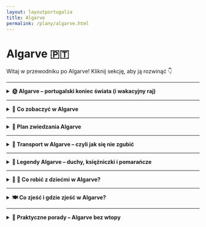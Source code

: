 ```yaml
---
layout: layoutportugalia
title: Algarve
permalink: /plany/algarve.html
---
```


# Algarve 🇵🇹 

Witaj w przewodniku po Algarve! Kliknij sekcję, aby ją rozwinąć 👇


---
<details>
  <summary><strong>🌞 Algarve – portugalski koniec świata (i wakacyjny raj)</strong></summary>
 
  <p>Algarve to ta część Portugalii, gdzie słońce chyba ma etat na pełen etat, plaże są jak z katalogu biura podróży, a klify wyglądają jakby je sam Photoshop projektował. Znajduje się na samym południu kraju i jest idealnym miejscem, jeśli chcesz: leżeć, jeść owoce morza, leżeć znowu, pływać, patrzeć na zachód słońca, i znów – leżeć. Czasem też można coś pozwiedzać, ale bez przesady – Algarve to przede wszystkim relaks i lekkie przypalenie ramion.</p>

  <h3>Co znajdziesz w Algarve?</h3>
  <ul>
    <li><strong>Klify jak z pocztówki</strong> – zwłaszcza w Lagos i przy Ponta da Piedade, gdzie natura poszalała z formami skalnymi. Zdjęcia robią się same, a selfie-stick aż piszczy z radości.</li>
    <li><strong>Plaże marzeń</strong> – od zatoczek ukrytych między skałami (Praia do Camilo) po długie piaskowe połacie (Meia Praia). Nogi będą piachowe, ale dusza szczęśliwa.</li>
    <li><strong>Urocze miasteczka</strong> – jak Tavira, Olhão czy Silves, gdzie życie toczy się powoli, a kawa smakuje jak powinna. Idealne, żeby „na chwilę przysiąść” i spędzić tam pół dnia.</li>
    <li><strong>Faro – lotnisko i więcej</strong> – większość zna tylko terminal, ale warto zajrzeć do starego miasta i zobaczyć Kościół z kośćmi (dosłownie, ściany z czaszek).</li>
    <li><strong>Owoce morza wszędzie</strong> – grillowane sardynki, ośmiornice, krewetki i inne morskie potwory. Nawet jak nie lubisz, to polubisz. A jeśli nie, to przynajmniej spróbujesz i powiesz, że jadłeś.</li>
  </ul>

  <h3>Dla kogo Algarve?</h3>
  <p>Dla tych, co chcą się wygrzać, dla surferów szukających fal po zachodniej stronie (Sagres i okolice), dla rodzin z dziećmi, dla zakochanych i dla tych, co po prostu chcą poczuć, że wakacje to stan ducha. Algarve nie wymaga wysiłku. Wystarczy się tam pojawić, a reszta zadzieje się sama (z wyjątkiem posmarowania się kremem z filtrem – to jednak trzeba zrobić samemu).</p>

  <p><em>PS: Nie zapomnij o kapeluszu, przeciwsłonecznych okularach i spokoju ducha – w Algarve to pakiet podstawowy.</em></p>
 
</details>
 

---

<details>
  <summary><strong>👀 Co zobaczyć w Algarve</strong></summary>
   
  <p>Algarve to nie tylko plaże i chillout – chociaż przyznajmy, to głównie one. Ale jeśli najdzie Cię nagła potrzeba „czegoś więcej”, oto lista atrakcji, które warto ogarnąć między jednym a drugim leżeniem:</p>

 <details>    
  <summary><strong>🌅 Ponta da Piedade – klifowy spektakl natury</strong></summary>
  <p>📍 Współrzędne: 37.0805° N, 8.6696° W</p>

  <p>Jeśli Algarve miałoby swoją wizytówkę, to byłaby nią właśnie <strong>Ponta da Piedade</strong>. Ten spektakularny przylądek tuż przy Lagos wygląda jakby Matka Natura zamówiła specjalnie sesję zdjęciową u najlepszego fotografa. Złociste klify, szmaragdowo-turkusowa woda, łuki skalne, jaskinie, a wszystko to jakby przypadkiem rozsypane w najbardziej malowniczym miejscu na wybrzeżu. I co najważniejsze – zero kiczu. Czyste piękno.</p>

  <p>Na szczycie przylądka znajdziesz latarnię morską (uroczą, ale to nie ona jest gwiazdą) oraz system schodów prowadzących w dół – 182 stopnie do podziwiania klifów z poziomu wody. Ostrzegam: schody w dół są łatwe, schody w górę… mniej. Ale warto. Serio.</p>

  <p><strong>Najlepszy sposób zwiedzania?</strong> Zdecydowanie z łodzi! W porcie w Lagos codziennie rano startują małe łódki, które wpływają do grot, przepływają pod skalnymi łukami i omijają formacje skalne o wdzięcznych nazwach w stylu "słoń" czy "wielbłąd". Przewodnicy lubią rzucać żarciki – niektóre lepsze, niektóre… portugalskie.</p>

  <p>Jeśli nie lubisz kołysania (lub przewodników), możesz też wynająć kajak lub stand-up paddle i samodzielnie wpłynąć do jaskiń. Dla odważnych – bajka. Dla początkujących – mokre szorty gratis.</p>

  <p><strong>Porady od wyjadaczy:</strong></p>
  <ul>
    <li>🕶️ Rano – najlepsze światło i mniej ludzi. Idealne na zdjęcia "na Instagrama, ale bez tłumu w tle".</li>
    <li>🧴 Słońce praży jak na patelni – krem z filtrem obowiązkowy, chyba że chcesz przybrać barwy skał.</li>
    <li>🚤 Łódki odpływają z Lagos – nie rezerwuj na ostatnią chwilę w sezonie. Potem zostaje ci tylko machanie innym z klifu.</li>
    <li>📸 Koniecznie zabierz aparat, powerbank i pojemność w telefonie. Tu nawet kamień wygląda jak dzieło sztuki.</li>
  </ul>

  <p><em>Podsumowując:</em> Ponta da Piedade to nie punkt na mapie – to miejsce, które na długo zostaje w pamięci. A jeśli jeszcze trafisz na zachód słońca, to… cóż, pozostaje tylko wzruszyć się i zamówić sangrię na uczczenie widoków.</p>

  
</details>


 <details>    
  <summary><strong>🏖️ Praia da Marinha – złota królowa plaż Algarve</strong></summary>
  <p>📍 Współrzędne: 37.0906° N, 8.4126° W</p>

  <p>To nie jest zwykła plaża. <strong>Praia da Marinha</strong> to ta plaża, którą pokazują w katalogach biur podróży, gdy chcą ci sprzedać "rajski wypoczynek w Portugalii" – i, o dziwo, tym razem nie kłamią. To naprawdę jedna z <em>najpiękniejszych plaż Europy</em>, według CNN, TripAdvisora i twojej sąsiadki Grażyny, która była tu trzy razy.</p>

  <p>Z góry wygląda jak obraz – złociste klify, woda w odcieniach turkusu i szmaragdu, i charakterystyczne skały w kształcie łuków oraz wież, które wyglądają jak zamki z piasku, tylko zrobione przez Posejdona. Możesz je podziwiać z punktu widokowego tuż przy parkingu – idealne miejsce na zdjęcia typu "spontan w długiej sukience z rozwianym włosem" (czyli tak naprawdę 45 minut pozowania).</p>

  <p>Zejście na plażę prowadzi po schodkach wykutych w skale – nie są trudne, ale po drodze można zgubić klapki, dziecko i cierpliwość. Na dole czeka cię raj – miękki piasek, woda przejrzysta jak łza i formacje skalne, które tworzą małe zatoczki, idealne do kąpieli, snurkowania i... romantycznych selfie.</p>

  <p><strong>Bonus dla aktywnych:</strong> plaża leży na trasie słynnego <strong>szlaku siedmiu wiszących dolin (Sete Vales Suspensos)</strong> – można dojść tu pieszo z Benagil lub dalej, a po drodze zbierać widoki jak pokemony. Tylko zrób zapas wody i kremu z filtrem, bo słońce nie bierze jeńców.</p>

  <p><strong>Praktyczne rady od plażowego guru:</strong></p>
  <ul>
    <li>🥾 Rano – najlepiej. Mniej ludzi, lepsze światło, więcej miejsca na ręcznik.</li>
    <li>🧺 Brak restauracji na dole – zabierz kanapki, owoce i coś do picia (prosecco? nie osądzam).</li>
    <li>🚻 Toalety są przy parkingu – skorzystaj <em>przed</em> zejściem, serio.</li>
    <li>🌊 Prądy bywają mocne – pływaj przy brzegu, nie udawaj delfina.</li>
    <li>📸 Drony są mile widziane – ale tylko jeśli umiesz nimi latać i nie wlecisz komuś w głowę.</li>
  </ul>

  <p><em>Podsumowując:</em> Praia da Marinha to złoty standard portugalskiego wybrzeża. Jeśli masz tylko jeden dzień na plażowanie w Algarve – przyjedź właśnie tutaj. I weź dużo pamięci w telefonie, bo każde 5 metrów to inne zdjęcie warte tapety na pulpicie.</p>
</details>


<details>    
  <summary><strong>🏰 Zamek w Silves – czerwony gigant z czasów Maurów</strong></summary>
  <p>📍 Współrzędne: 37.1895° N, 8.4384° W</p>

  <p>Jeśli Algarve kojarzy Ci się tylko z plażami i klifami, to <strong>Silves</strong jest tu po to, żeby to zmienić. To małe, klimatyczne miasteczko leży trochę w głębi lądu, z dala od parawanów i piasku w butach, i skrywa <strong>prawdziwą perełkę z czasów, gdy w Portugalii rządzili Maurowie</strong> – monumentalny, ceglano-czerwony zamek, który wygląda, jakby wciąż czekał na powrót sułtana (albo ekipy Netflixa kręcącej serial).</p>

  <p>Sam <strong>zamek w Silves</strong> to największa mauretańska twierdza w Algarve. Z murów rozciąga się widok na całe miasto i okoliczne doliny – można z tego miejsca spokojnie planować podbój regionu albo po prostu zjeść kanapkę z serem i podziwiać cyprysy.</p>

  <p>W środku zamku czeka kilka niespodzianek: potężne zbiorniki na wodę (maurów nie dało się zaskoczyć suszą), wykopaliska archeologiczne, po których można chodzić jak po sali muzealnej na świeżym powietrzu, oraz klimatyczny dziedziniec z pomarańczami. A jeśli masz wyobraźnię – usłyszysz echa dawnych bitew, szelest jedwabnych szat i stukot sandałów (albo to po prostu turyści w japonkach).</p>

  <p>Po zamku warto zejść do miasteczka – brukowane uliczki, białe domy z kolorowymi ramkami wokół okien, kawiarenki z pastel de nata i ludzie, którzy nigdzie się nie spieszą. Obok zamku znajduje się także imponująca <strong>katedra Sé de Silves</strong> – gotycka, zbudowana na fundamentach dawnego meczetu. Historia? Mieszanka totalna. I właśnie to jest piękne.</p>

  <p><strong>Wskazówki od zamkowego skauta:</strong></p>
  <ul>
    <li>🎫 Wstęp do zamku to zaledwie kilka euro – taniej niż kawa w Paryżu, a widoki lepsze.</li>
    <li>🕰️ Unikaj popołudnia latem – zamek nagrzewa się jak piekarnik z funkcją termoobiegu.</li>
    <li>📷 Weź aparat. Serio. Te czerwone mury na tle błękitnego nieba to fotogeniczny jackpot.</li>
    <li>🍊 W sezonie dojrzewają pomarańcze – pachnie bajką, a niektórzy twierdzą, że to właśnie tu narodził się pomysł na sok pomarańczowy.</li>
    <li>🚗 Najlepiej dojechać autem. Transport publiczny? Jest, ale działa jakby miał sjestę przez cały dzień.</li>
  </ul>

  <p><em>Podsumowując:</em> Silves to Algarve z zupełnie innej bajki – mniej plażowej, bardziej historycznej, klimatycznej i… cichszej. Idealne miejsce, by odpocząć od tłumów i zanurzyć się w średniowiecznej opowieści. A przy okazji – zrobić trochę kroków na murach zamku. Twoje buty będą zadowolone.</p>
</details>


<details>    
  <summary><strong>⛱️ Benagil Cave – dziura w dachu, która podbiła Internet</strong></summary>
  <p>📍 Współrzędne: 37.0877° N, 8.4251° W</p>

  <p>To nie jest zwykła jaskinia. <strong>Benagil Cave</strong>, znana też jako Algar de Benagil, to <em>gwiazda Instagrama, Pinterestu i folderów „bucket list”</em> – i nie bez powodu. Ta olbrzymia grota wyrzeźbiona przez ocean wygląda jak coś pomiędzy świątynią natury a ukrytą bazą Batmana. A w suficie… magiczne okno! Wielka dziura, przez którą wpada światło, oświetlając złoty piasek i turkusową wodę wewnątrz. Efekt? Kosmos.</p>

  <p><strong>Jak tam się dostać?</strong> No właśnie – to najczęstsze pytanie. Bo Benagil Cave to diva – piękna, ale niełatwa w obsłudze. Nie da się do niej <strong>zejść z klifu</strong> (choć wielu próbowało – z pomocą karetki). Najbezpieczniejsze opcje to:</p>
  <ul>
    <li>🚤 <strong>Rejs łodzią</strong> z plaży Benagil lub z Portimão – najwygodniejsza opcja, często z przewodnikiem, który zna 12 dowcipów o skałach.</li>
    <li>🛶 <strong>Kajakiem</strong> – dla sportowców lub tych, którzy lubią, jak woda chlupie za kołnierzem.</li>
    <li>🏄‍♂️ <strong>Stand-up paddle</strong> – bardziej ryzykowna opcja dla równowagowych ninja.</li>
  </ul>

  <p><strong>Uwaga!</strong> <em>Nie</em> próbuj dopłynąć wpław. Serio. Fale, skały i prądy potrafią pokazać, że to ocean, a nie basen w kurorcie. Poza tym – zabierzesz telefon? Selfie z wnętrza jaskini to obowiązek.</p>

  <p>Wewnątrz groty jest plaża – mała, piaszczysta, otoczona przez monumentalne skały i bajeczne kolory. Akustyka jak w operze, widoki jak z pocztówki, a uczucie? Jakbyś odkrył sekret, o którym wiedzą tylko bogowie oceanu i kilku influencerów z dronem.</p>

  <p><strong>Porady od ludzi, którzy już tam byli i przeżyli:</strong></p>
  <ul>
    <li>⏰ Wybierz poranek – mniej ludzi, lepsze światło, mniejsze fale.</li>
    <li>🎟️ Zarezerwuj wycieczkę wcześniej, zwłaszcza w sezonie – inaczej zostaniesz na brzegu z rozczarowaniem i gofrem.</li>
    <li>🩴 Weź wodoodporne buty i rzeczy, które mogą się zamoczyć – chyba że lubisz wracać z plecakiem, który pachnie jak łódź rybacka.</li>
    <li>📸 Najlepsze zdjęcia? Stań pod dziurą i spójrz w górę – światło robi robotę. Bonus: 50% szans, że trafisz na czyjegoś drona w kadrze.</li>
  </ul>

  <p><em>Podsumowując:</em> Benagil Cave to jedna z tych atrakcji, które wyglądają jak fejk, a są całkowicie prawdziwe. Magiczna, unikatowa, kapryśna – ale jak już tam staniesz i spojrzysz w górę, wiesz, że właśnie dotknąłeś portugalskiego cudu natury. I będzie Ci się śniła po powrocie do domu.</p>
</details>


<details>    
  <summary><strong>🦩 Ria Formosa – Algarve w wersji dzikiej i zaskakująco różowej</strong></summary>
  <p>📍 Współrzędne (centrum parku): 37.0172° N, 7.7745° W</p>

  <p>Ria Formosa to <strong>park narodowy z innej bajki</strong> – nie klify, nie jaskinie, nie zamki... tylko wielki, rozległy labirynt <strong>lagun, mokradeł, wysp i kanałów</strong>, gdzie Algarve pokazuje swoją <em>zielono-niebieską, dziką twarz</em>. Dla miłośników natury – raj. Dla dzieci – przygoda. Dla flamingów – dom.</p>

  <p>Ten nadmorski ekosystem ciągnie się wzdłuż wybrzeża, od Faro po Tavirę, i wygląda zupełnie inaczej w zależności od pory dnia i... przypływu. W jednej chwili idziesz po suchej ścieżce, a dwie godziny później masz już jezioro pod nogami. Nuda? Tu nie istnieje.</p>

  <p>Główne atrakcje? <strong>Flamingi, kormorany, wydmy, wyspy z dzikimi plażami</strong>, tradycyjne łodzie rybackie i szlaki, na których nie spotkasz ani McDonalda, ani tłumu turystów. Za to możesz natknąć się na... <strong>kraby przemykające bokiem przez ścieżkę</strong>, świnie błotne (nie oceniamy), a nawet ludzi zbierających małże z błota – od pokoleń.</p>

  <p><strong>Jak zwiedzać?</strong> Ria Formosa to nie jeden punkt na mapie – to cały świat. Najlepsze opcje:</p>
  <ul>
    <li>🛶 <strong>Rejs łodzią</strong> z Faro lub Olhão – różne trasy, niektóre zahaczają o dzikie wyspy z plażami, które wyglądają jak Karaiby (bez kokosów).</li>
    <li>🚶‍♀️ <strong>Wędrówki piesze</strong> – zwłaszcza w okolicach <strong>Ludo Trail</strong> (obok lotniska w Faro), gdzie można spotkać flamingi, bociany i ludzi robiących zdjęcia każdej mewie.</li>
    <li>🚲 <strong>Rowerem</strong> – wiele ścieżek rowerowych prowadzi przez parki, pola i mosty z widokiem na wodę. Zero nudnych kilometrów.</li>
  </ul>

  <p><strong>Wyspy w Ria Formosa</strong> to osobna liga. <strong>Ilha Deserta</strong> to – jak nazwa wskazuje – pusta wyspa z niesamowitą plażą i jednym barem (serio, <em>jednym</em>). <strong>Ilha do Farol</strong> to wioska z latarnią morską i domkami jak z pocztówek. <strong>Ilha da Culatra</strong> – spokojne rybackie życie, zero asfaltu, piasek zamiast chodników.</p>

  <p><strong>Porady od obserwatorów ptaków (i ludzi):</strong></p>
  <ul>
    <li>🕊️ Najwięcej flamingów wczesnym rankiem lub przy zachodzie słońca – i nie, nie są różowe jak guma balonowa, tylko bardziej w kolorze „łososiowej elegancji”.</li>
    <li>🌊 Przypływy zmieniają wszystko – sprawdź tabelę pływów, jeśli planujesz wędrówki przybrzeżne.</li>
    <li>🧢 Słońce pali – nawet wiosną. Weź kapelusz, krem, dużo wody i coś do jedzenia (bo na szlaku nie ma Żabki).</li>
    <li>🚤 Rejsy są różne – od szybkich łodzi motorowych po spokojne łódki rybackie. Wybierz zgodnie z temperamentem i tolerancją na bryzgającą wodę.</li>
  </ul>

  <p><em>Podsumowując:</em> Ria Formosa to Algarve bez parasoli plażowych i plastikowych pamiątek. To miejsce, gdzie natura rządzi, flamingi mają priorytet, a człowiek musi się dostosować – i dobrze. Bo takich miejsc na mapie Europy już niewiele zostało.</p>
</details>

<details>    
  <summary><strong>🌊 Sagres & Przylądek Świętego Wincentego – koniec świata, a jednak początek przygody</strong></summary>
  <p>📍 Współrzędne: 37.0246° N, 8.9957° W</p>

  <p>Wyobraź sobie, że stoisz na skraju Europy. Dalej już tylko ocean, wiatr i legendy o tym, że kiedyś właśnie tu kończył się świat. Witamy w <strong>Sagres</strong> i na <strong>Cabo de São Vicente</strong> – miejscu, gdzie historia, natura i „wiatr urywający głowę” spotykają się na herbatce.</p>

  <p><strong>Sagres</strong> to spokojne, nieco senne miasteczko, które w średniowieczu było centrum <em>nawigacyjnego geniuszu</em>. To właśnie tu książę Henryk Żeglarz (tak, ten od wielkich odkryć) założył swoją szkołę morską. Dziś po Henryku zostało muzeum, twierdza i mnóstwo gołębi, ale klimat odkrywcy wciąż unosi się w powietrzu.</p>

  <p><strong>Fortaleza de Sagres</strong> to punkt obowiązkowy. Wchodzisz na wielką skalistą platformę, otoczoną oceanem, gdzie znajduje się potężna forteca z XVIII wieku. W środku – <strong>róża wiatrów</strong>, tajemniczy kompas wielkości boiska i widoki, które wyglądają jak tło do reklamy perfum „Wolność i sól morska”.</p>

  <p>Potem pora na crème de la crème, czyli <strong>Przylądek Świętego Wincentego</strong>. To <em>najbardziej na południowy zachód wysunięty punkt Europy kontynentalnej</em>. Klify tu są potężne, ocean grzmi jak basista w kapeli metalowej, a latarnia morska stoi na straży od 1846 roku. I uwaga: nadal działa! W nocy błyska jak gwiazda rocka na tournée.</p>

  <p><strong>Co robić?</strong></p>
  <ul>
    <li>📸 Fotografuj – najlepiej o zachodzie słońca, kiedy niebo płonie, a selfie nabierają epickiego znaczenia.</li>
    <li>🍔 Zjedz hot-doga w budce przy latarni – serio, lokalny klasyk. Nazywają go „<em>The Last Sausage Before America</em>”.</li>
    <li>🧭 Posłuchaj wiatru – nie masz wyjścia. Nosi czapki, okulary i dzieci. Przygotuj się na fryzurę „po portugalsku”, czyli: burza na głowie.</li>
  </ul>

  <p><strong>Pro tipy:</strong></p>
  <ul>
    <li>🧥 Weź kurtkę – nawet latem. Serio. To <em>jedno z najbardziej wietrznych miejsc w Europie</em>, i nie mów, że nie ostrzegałem.</li>
    <li>🚗 Najlepiej dojechać samochodem – autobusy tu zaglądają, ale raczej z ciekawości niż regularnie.</li>
    <li>🥾 Jeśli masz czas, przejdź kawałek szlakiem Rota Vicentina – widoki jak z katalogu National Geographic, tylko z większą ilością kurzu w butach.</li>
  </ul>

  <p><em>Podsumowując:</em> Sagres i Cabo de São Vicente to nie tylko „końcówka mapy”, ale miejsce, gdzie naprawdę <strong>czuć potęgę natury</strong>, historię odkrywców i urok dzikiego Algarve. Po wizycie tutaj człowiek nabiera respektu do żywiołów… i porządnego apetytu.</p>
</details>

<details>    
  <summary><strong>🏛️ Praça da República w Tavirze – główny plac, który zna wszystkie plotki</strong></summary>
  <p>📍 Współrzędne: 37.1255° N, 7.6459° W</p>

  <p>Jeśli Tavira to serce wschodniego Algarve, to <strong>Praça da República</strong> jest jego bicie – rytmiczne, leniwe i bardzo portugalskie. To nie tylko plac, to <em>scena życia miejskiego</em>: z jednej strony kawiarnie i lodziarnie, z drugiej neoklasyczny ratusz, w tle odgłosy rozmów, stukot filiżanek i… szum palmy, która widziała więcej niż niejeden przewodnik.</p>

  <p>W dzień – miejsce na kawkę, odpoczynek i obserwowanie emerytów grających w domino. Wieczorem – romantyczna sceneria do zdjęć, spacerów i śpiewów z lokalnego festiwalu, jeśli trafisz. Atmosfera? <strong>100% slow life</strong> – tu nikt się nie spieszy, a jeśli ktoś biegnie, to pewnie zgubił kapelusz przy przeciągu z Ria Formosa.</p>

  <p>W centrum placu stoi <strong>pomnik żołnierzy poległych w I wojnie światowej</strong>, a kilka kroków dalej płynie <strong>rzeka Gilão</strong> z zabytkowym rzymskim mostem, który też wszystko widział, ale nie zdradzi. W sezonie odbywają się tu koncerty, festiwale i nocne spacery z lodami – obowiązkowo z bakaliowym.</p>

  <p><strong>Co zobaczyć wokół?</strong></p>
  <ul>
    <li>⛪ <strong>Igreja da Misericórdia</strong> – barokowy kościółek z błękitnymi azulejos wewnątrz. Niewielki, ale WOW.</li>
    <li>🌉 <strong>Ponte Romana</strong> – most niby rzymski, ale raczej średniowieczny. Za to widoki na rzekę i kamieniczki – pocztówkowe.</li>
    <li>☕ Kawiarnie z widokiem – usiądź, zamów <em>galão</em> (portugalską kawę z mlekiem) i zachwyć się, że życie może być takie proste.</li>
  </ul>

  <p><strong>Pro tipy:</strong></p>
  <ul>
    <li>🕰️ Najlepszy czas na wizytę? Tuż przed zachodem słońca – złote światło i chłodniejszy klimat sprawiają, że Tavira wygląda jak z katalogu „Idealne życie nad rzeką”.</li>
    <li>🍦 Lody? Idź w stronę domowych smaków – figi, migdały, miód. Algarve na języku.</li>
    <li>🪑 Nie bój się usiąść na ławce i po prostu popatrzeć – Tavira to miasto, które nagradza cierpliwych obserwatorów.</li>
  </ul>

  <p><em>Podsumowując:</em> Praça da República to nie tylko plac. To <strong>miejsce spotkań, smaków i chwil bez pośpiechu</strong>. Nie musisz tu nic robić – wystarczy być. A to w Tavirze uznaje się za sukces dnia.</p>
</details>


<details>    
  <summary><strong>⛪ Igreja de São Lourenço – niepozorna z zewnątrz, oszałamiająca w środku</strong></summary>
  <p>📍 Współrzędne: 37.0841° N, 8.0246° W</p>

  <p>Nie daj się zwieść – ta niewielka, biała kapliczka w miasteczku Almancil wygląda z zewnątrz jak wiele innych portugalskich kościołów: skromna fasada, cicha uliczka, zero blasku. Ale wystarczy przekroczyć próg <strong>Igreja de São Lourenço</strong>, żeby… opaść z wrażenia.</p>

  <p>Wnętrze to prawdziwa <strong>eksplozja niebiesko-białych azulejos</strong> z XVIII wieku. Każda ściana, sufit, kopuła – pokryte są ręcznie malowaną ceramiką, tworząc niekończące się opowieści o życiu św. Wawrzyńca (czyli São Lourenço), który – jak głosi legenda – zginął śmiercią męczeńską na ruszcie. Ale spokojnie, w kościele nie czuć spalenizny, tylko <em>zachwyt i szacunek do portugalskiego kunsztu dekoracji</em>.</p>

  <p>To jedno z najlepszych przykładów baroku „z kafelków” w całym Algarve. Gra światła na bieli i błękicie, złocenia, rzeźbiony ołtarz – wszystko to sprawia, że wnętrze kościółka wygląda bardziej jak królewska komnata niż miejsce modlitwy w niewielkim miasteczku.</p>

  <p><strong>Dlaczego warto?</strong></p>
  <ul>
    <li>🎨 Azulejos – to nie są tylko dekoracje. To <em>cała Biblia na płytkach</em>. Sceny z życia świętego, symbole, rośliny i aniołki. Możesz podziwiać godzinami.</li>
    <li>📷 Idealne miejsce na zdjęcia „wow”, choć <strong>zakaz fotografowania</strong> bywa egzekwowany – aparat lepiej schować, a chłonąć wzrokiem.</li>
    <li>🧘 Cisza i spokój – mimo rosnącej popularności, miejsce wciąż jest intymne i niezatłoczone. Idealne na chwilę zadumy lub po prostu… odpoczynku od upału.</li>
  </ul>

  <p><strong>Pro tipy:</strong></p>
  <ul>
    <li>🎟️ Wstęp jest płatny (ok. 2-3 €), ale <strong>warto każdej monety</strong>. Gotówka może się przydać, bo nie zawsze działa terminal.</li>
    <li>🕰️ Sprawdź godziny otwarcia – kościół często zamknięty w porze sjesty (13:00–15:00) i w niedziele.</li>
    <li>🚗 Najlepiej podjechać autem – Almancil nie jest dużym miasteczkiem, ale komunikacja publiczna raczej omija to miejsce.</li>
  </ul>

  <p><em>Podsumowując:</em> Igreja de São Lourenço to <strong>klejnot barokowego Algarve</strong>, który pokazuje, że nie wszystko, co imponujące, musi być ogromne. To jedna z tych atrakcji, po których wychodzisz i mówisz tylko: „wow”. I masz rację.</p>
</details>

<details>    
  <summary><strong>🏖️ Praia do Camilo – 200 schodów do raju (i tyle samo z powrotem)</strong></summary>
  <p>📍 Współrzędne: 37.0911° N, 8.6696° W</p>

  <p>Jeśli Algarve miałoby wybrać swoje ulubione selfie, to byłoby zrobione właśnie tutaj – na <strong>Praia do Camilo</strong>, jednej z najbardziej fotogenicznych plaż w całym regionie. Ukryta między skalistymi klifami Lagos, oferuje <em>widoki jak z folderu biura podróży</em>, tylko że prawdziwe.</p>

  <p>Żeby się tu dostać, trzeba zejść po drewnianych schodach. Dokładnie 200 stopni w dół – liczysz przy pierwszym zejściu, przy powrocie raczej sapiesz. Ale warto, bo na dole czeka <strong>złoty piasek, turkusowa woda</strong> i magiczne formacje skalne, które wyrzeźbił sam ocean… albo bardzo ambitny artysta natury.</p>

  <p><strong>Dlaczego wszyscy tu przychodzą?</strong></p>
  <ul>
    <li>📸 <strong>Widok z góry</strong> – ten moment, gdy stoisz u szczytu schodów i widzisz plażę wciśniętą między pomarańczowe klify i lazurową wodę… <em>natychmiastowa potrzeba zrobienia zdjęcia</em>.</li>
    <li>⛱️ <strong>Relaks w stylu boutique</strong> – plaża jest nieduża, ale dzięki temu intymna. Dwie zatoczki połączone wydrążonym w skale tunelem tworzą coś na kształt sekretnego resortu natury.</li>
    <li>🌊 <strong>Snorkeling</strong> – przejrzysta woda i skaliste dno to raj dla fanów maski i rurki. Może nie Wielka Rafa, ale rybki są, kraby też, i czasem nawet cień ośmiornicy.</li>
  </ul>

  <p><strong>Pro tipy:</strong></p>
  <ul>
    <li>🕒 Najlepiej przyjść rano – wtedy jeszcze są miejsca i słońce idealnie oświetla wodę. W sezonie robi się tu naprawdę tłoczno!</li>
    <li>🥤 Weź wodę i przekąski – na dole nie ma żadnych barów. Natura mówi: „Zrelaksuj się, ale przygotuj sam.”</li>
    <li>🌅 Zachód słońca z góry schodów? <strong>Najlepszy Instagram moment Algarve</strong>. Usiądź, zachwyć się i… nie zbliżaj się za bardzo do krawędzi.</li>
  </ul>

  <p><em>Podsumowując:</em> Praia do Camilo to <strong>mała plaża z wielkim efektem „wow”</strong>. Idealna na poranny chill, snorkeling i zachwyty estetyczne. Schody Cię zmęczą, ale serducho powie: „Dzięki, że tu przyszliśmy.”</p>
</details>

<details>    
  <summary><strong>🌆 Albufeira – imprezowa stolica Algarve z duszą rybackiej wioski</strong></summary>
  <p>📍 Współrzędne: 37.0891° N, 8.2479° W</p>

  <p>Kiedyś cicha wioska rybacka z białymi domkami i suszącymi się ośmiornicami, dziś – <strong>centrum rozrywki, plażowania i nocnego życia</strong> w Algarve. Albufeira to miasto, które nigdy nie śpi (albo przynajmniej robi przerwę tylko w porze sjesty).</p>

  <p>To miejsce, gdzie rano spacerujesz po wąskich uliczkach starego miasta z kawą i pastel de nata, w południe chillujesz na plaży z drinkiem w kokosie, a wieczorem… no cóż, <strong>tańczysz do białego rana na The Strip</strong> – czyli najbardziej imprezowej ulicy Algarve, gdzie każda knajpa ryczy innym beatem, a neonów więcej niż w Las Vegas (tylko z większą ilością sandałów).</p>

  <p><strong>Co warto zobaczyć w Albufeirze?</strong></p>
  <ul>
    <li>🏖️ <strong>Praia dos Pescadores</strong> – plaża rybaków z widokiem na klify i kolorowe łodzie. Idealna do zdjęć, opalania i testowania poziomu piasku między palcami.</li>
    <li>⛪ <strong>Stare miasto</strong> – białe domy, brukowane uliczki, muzyka na żywo, sklepy z kapeluszami, które nigdy nie będą pasować, ale musisz je kupić.</li>
    <li>🚡 <strong>Windy panoramiczne</strong> – tak, są tu windy miejskie! Możesz podjechać z poziomu plaży na klify i poczuć się jak w futurystycznym filmie wakacyjnym.</li>
  </ul>

  <p><strong>Dla kogo jest Albufeira?</strong></p>
  <ul>
    <li>🎉 Dla imprezowiczów – w lipcu i sierpniu miasto zamienia się w jedno wielkie party. Jeśli szukasz ciszy – wybierz Tavirę.</li>
    <li>👨‍👩‍👧‍👦 Dla rodzin – mimo reputacji, Albufeira ma też sporo atrakcji dla dzieci, zwłaszcza w ciągu dnia (plaże, parki wodne w pobliżu, rejsy z delfinami).</li>
    <li>🏖️ Dla plażowiczów – w mieście i wokół niego znajdziesz mnóstwo plaż: od tłocznych i kolorowych po ukryte zatoczki dla zakochanych i introwertyków.</li>
  </ul>

  <p><strong>Pro tipy:</strong></p>
  <ul>
    <li>🚕 Po „The Strip” lepiej wrócić taksówką niż na piechotę – nogi nie wytrzymają samby do 4 rano.</li>
    <li>🍽️ Zaskakująco dobra kuchnia w bocznych uliczkach – nie zniechęcaj się turystycznym zgiełkiem, bo między barami kryją się perełki z domowymi daniami.</li>
    <li>📅 Poza sezonem (maj, wrzesień) miasto zwalnia – plaże są puste, a słońce nadal działa. Ideał.</li>
  </ul>

  <p><em>Podsumowując:</em> Albufeira to <strong>wakacyjna mieszanka słońca, muzyki, smażonego dorsza i neonów</strong>. Idealna dla tych, którzy chcą połączyć plażing z imprezingiem – i nie boją się odrobiny hałasu w zamian za dużo przygód.</p>
</details>


<details>    
  <summary><strong>⚓ Lagos – historia, klify i zachody słońca, które zatrzymują czas</strong></summary>
  <p>📍 Współrzędne: 37.1017° N, 8.6742° W</p>

  <p>Jeśli Algarve miałoby własną pocztówkę, to byłaby zrobiona właśnie tutaj – w <strong>Lagos</strong>, mieście łączącym portugalską duszę, piracką przeszłość i instagramowe klify w jedno niezapomniane miejsce.</p>

  <p>To dawne miasto portowe miało sporo przygód: statki, odkrywcy, handlarze… a dziś? <strong>Turyści, artyści i surferzy</strong>. Lagos jest żywe, ale nie hałaśliwe, piękne, ale nie sztuczne – po prostu idealne na wakacyjny romans z Portugalią.</p>

  <p><strong>Co tu robić?</strong></p>
  <ul>
    <li>⛰️ <strong>Ponta da Piedade</strong> – klify, które wyglądają jakby zostały stworzone specjalnie do folderów biur podróży. Najlepiej zobaczyć je z łodzi albo o zachodzie słońca – <em>gwarantowane „wow”</em>.</li>
    <li>🏖️ <strong>Praia do Camilo</strong> – 200 schodków do plaży marzeń. Mała, urocza, idealna na zdjęcia i relaks (i zadyszkę przy powrocie).</li>
    <li>🏰 <strong>Stare miasto</strong> – pełne kolorowych domów, brukowanych uliczek, klimatycznych knajpek i murali, które próbują przekonać Cię, żebyś został tu na zawsze.</li>
    <li>⛵ <strong>Rejsy po jaskiniach</strong> – wsiadasz do małej łódki, wpływasz do skalnych korytarzy i przez chwilę czujesz się jak portugalski Indiana Jones (z kamizelką ratunkową).</li>
  </ul>

  <p><strong>Dla kogo jest Lagos?</strong></p>
  <ul>
    <li>⛵ Dla romantyków – zachody słońca na klifach to czyste złoto.</li>
    <li>🏄 Dla surferów i aktywnych – w okolicy znajdziesz świetne fale, trasy rowerowe i piesze.</li>
    <li>📷 Dla fanów zdjęć – Lagos to jedna wielka sesja zdjęciowa: ściany w pastelowych kolorach, stare drzwi, kaktusy i kwiaty rosnące tam, gdzie nikt ich nie zaprosił.</li>
  </ul>

  <p><strong>Pro tipy:</strong></p>
  <ul>
    <li>🕒 O poranku idź na Praia do Camilo, przed tłumem i słońcem jak z piekarnika.</li>
    <li>🍦 Spróbuj lokalnych lodów figowych – smak Algarve w wersji mrożonej.</li>
    <li>🚗 Parking w centrum? Lepiej nie. Zostaw auto kawałek dalej i przespaceruj się przez piękne uliczki.</li>
  </ul>

  <p><em>Podsumowując:</em> Lagos to <strong>esencja Algarve w pigułce</strong>: historia, plaże, klify i luz. Jedziesz na chwilę, a zostajesz w sercu na długo. Idealne na zachwyty, spacery i przypomnienie sobie, jak to jest naprawdę odpoczywać.</p>
</details>


<details>
  <summary><strong>🚤 Portimão – serce Algarve z maritimowym charakterem i sportową duszą</strong></summary>
  <p>📍 Współrzędne: 37.1360° N, 8.5390° W</p>

  <p>Portimão to miasto, które łączy w sobie nowoczesny puls Algarve z tradycją rybackiego portu i sportowych emocji. To tutaj znajdziesz szerokie plaże, tętniące życiem promenady i… ogromne jachty, które przypominają, że na południu Portugalii potrafią się bawić na całego.</p>

  <p><strong>Co warto zobaczyć?</strong></p>
  <ul>
    <li>🏖️ <strong>Praia da Rocha</strong> – jedna z najbardziej znanych i rozległych plaż Algarve, z piaskiem miękkim jak chmurka i klifami, które robią wrażenie.</li>
    <li>⚓ <strong>Portimão Marina</strong> – idealne miejsce na spacer wśród jachtów, restauracji i barów z widokiem na morze. Wieczorem to centrum życia towarzyskiego miasta.</li>
    <li>🏛️ <strong>Muzeum Portimão</strong> – dawna fabryka konserw rybnych, teraz miejsce pełne historii, sztuki i ciekawostek o regionie.</li>
    <li>🚤 <strong>Sporty wodne</strong> – jeśli lubisz adrenalinę, Portimão oferuje jet-ski, windsurfing, a nawet wyścigi motorówek – miejscowi traktują to niemal jak religię.</li>
  </ul>

  <p><strong>Dla kogo jest Portimão?</strong></p>
  <ul>
    <li>🌞 Dla miłośników plażowania – Praia da Rocha nie zawiedzie żadnego fana słońca i piasku.</li>
    <li>🏄 Dla aktywnych – sporty wodne i bliskość tras rowerowych i spacerowych.</li>
    <li>🍴 Dla smakoszy – rybne restauracje nad mariną serwują świeże, prosto z oceanu smakołyki.</li>
    <li>🎉 Dla tych, którzy chcą trochę życia nocnego, ale bez dzikiego imprezowego chaosu.</li>
  </ul>

  <p><strong>Pro tipy:</strong></p>
  <ul>
    <li>🌅 Zarezerwuj stolik w restauracji na molo na zachód słońca – widok wart każdej ceny.</li>
    <li>🚶‍♂️ Warto przejść się do mniejszej, kameralnej plaży Praia do Vau – spokój gwarantowany.</li>
    <li>🎟️ Sprawdź lokalne wydarzenia sportowe – czasem trafisz na coś naprawdę spektakularnego!</li>
  </ul>

  <p><em>Podsumowując:</em> Portimão to idealne miejsce, jeśli szukasz połączenia plażowego luzu z aktywnością i odrobiną miejskiego zgiełku – wszystko okraszone świeżym, oceanicznym powietrzem i portugalską gościnnością.</p>
</details>





<details>
  <summary><strong>🕵️‍♀️ Sekretne miejsca w Algarve</strong></summary>
 
  <p>Algarve to nie tylko top 10 z TripAdvisora. Wśród klifów, plaż i miasteczek kryją się miejsca, które lokalni znają, a turyści omijają – często dlatego, że GPS tam się poddaje. Oto lista dla ciekawskich, buntowników i poszukiwaczy spokoju (lub Insta-hitów bez ludzi w tle):</p>

  <ul>
    <li>
      <strong>🧭 Praia da Amoreira</strong> – <em>37.3475° N, 8.8504° W</em><br>
      Plaża z rzeką, która wpada do oceanu. Można się kąpać w słonej wodzie, potem w słodkiej – a potem znów w słonej. Dzikie widoki, zero tłumu. Sielanka + bonus dla dzieci.
    </li>

    <li>
      <strong>🌅 Zatoczka Praia dos Estudantes (Lagos)</strong> – <em>37.1007° N, 8.6690° W</em><br>
      Malutka plaża ukryta między skałami, z romantycznym rzymskim mostkiem nad głową. Brzmi jak bajka? Wygląda też tak. Trzeba się trochę poszwendać, żeby ją znaleźć.
    </li>

    <li>
      <strong>🌿 Wioska Alte i jej źródła</strong> – <em>37.2221° N, 8.1767° W</em><br>
      Białe domki, brukowane uliczki, zero komercji. Obok – źródła (Queda do Vigário), gdzie można wskoczyć do naturalnego basenu. Portugalska wieś jak z pocztówki sprzed internetu.
    </li>

    <li>
      <strong>⛲ Fonte Benémola</strong> – <em>37.2269° N, 7.9561° W</em><br>
      Rezerwat przyrody z szlakiem wzdłuż rzeczki. Mało ludzi, dużo natury i idealne miejsce, żeby przypomnieć sobie, że istnieje coś takiego jak cień.
    </li>

    <li>
      <strong>🪨 Plaża Praia do Carvalho</strong> – <em>37.0863° N, 8.4332° W</em><br>
      Wejście przez tunel wydrążony w skale. Serio. Za nim czeka rajska plaża ukryta między klifami. Mało znana, więc często pusta – czyli idealnie.
    </li>

    <li>
      <strong>🧂 Saliny w Castro Marim</strong> – <em>37.2172° N, 7.4380° W</em><br>
      Morza soli po horyzont, flamingi i błoga cisza. A jak trafisz dobrze, to i kąpiel błotna się znajdzie. Prawie jak spa, tylko bardziej naturalnie (i z lekkim zapachem siarki).
    </li>

    <li>
      <strong>⛰️ Rocha da Pena – mini trekking z widokiem</strong> – <em>37.2522° N, 8.1330° W</em><br>
      Świetna trasa piesza z pięknym widokiem na Algarve z góry. Niby nie Tatry, ale nogi poczują, że coś robiły. A na górze – cisza i panorama jak z drona.
    </li>
  </ul>

  <p><em>PS: Jeśli zapytasz miejscowych o drogę do tych miejsc, zazwyczaj powiedzą: „Ooo, tam ładnie, ale nie ma po co jechać.” To znaczy, że trafiasz idealnie.</em></p>

 
</details>

</details>

---

<details>
  <summary><strong>🚶 Plan zwiedzania Algarve</strong></summary>


 <details>
  <summary><strong>📍 Dzień 1 – Zachodnie Algarve: klify, plaże i koniec świata</strong></summary>
 
  <p>Zaczynamy z przytupem! Zachodnie Algarve to dzika natura, monumentalne klify i miasteczka z duszą. Nie trzeba się spieszyć – tutaj wszystko płynie swoim leniwym, południowym rytmem. Idealny dzień na pierwszy kontakt z regionem, wiatr we włosach i... sól na twarzy.</p>

  <h3>🌊 Ponta da Piedade</h3>
  <p>Legenda głosi, że to tutaj morze powiedziało „wow” po raz pierwszy. Ponta da Piedade to zespół złotych klifów i skalnych łuków, które wyglądają jakby je ktoś wyrzeźbił specjalnie pod Instagram. Schodzisz po stromych schodach, a potem... dech zapiera. Można też wypłynąć łódką między skały – kapitanowie łódek to pół-przewodnicy, pół-komicy, opowiadający bajki o każdej skale. Z góry – epickie widoki. Z dołu – magia. Obowiązkowy punkt dnia, serio.</p>

  <h3>🏖️ Praia do Camilo</h3>
  <p>Jeśli myślałeś, że już nic cię nie zaskoczy – ta plaża mówi „hola”. Praia do Camilo to mała zatoka ukryta między skałami, do której prowadzi około 200 schodków. Warto zejść! Kryształowa woda, naturalne tunele w skałach, zero komercji. Idealne miejsce na kąpiel, leżenie jak naleśnik i robienie zdjęć, które potem będą wyglądać jak z folderu biura podróży. Uwaga: mała, więc im wcześniej tym lepiej.</p>

  <h3>🏙️ Stare Miasto Lagos</h3>
  <p>Po plażowym relaksie pora zanurzyć się w klimatyczne uliczki Lagos. To miasteczko ma wszystko: białe domki, niebieskie azulejos, brukowane chodniki i mnóstwo kawiarenek, w których pastel de nata smakuje jak niebo. Można się zgubić – i to dobrze! Polecam przejść przez łuk Arco de São Gonçalo, zajrzeć do Igreja de Santo António (z barokowym „wow” w środku) i posiedzieć przy porcie. Wieczorem w mieście budzi się życie – grają muzykę, tańczą, śmieją się. Czujesz, że tu jest po prostu dobrze.</p>

  <h3>🌅 Cabo de São Vicente – koniec świata na zachód słońca</h3>
  <p>A na koniec dnia… czas na metafizykę. Cabo de São Vicente, znane jako „Koniec Świata”, to najbardziej na południowy zachód wysunięty punkt Europy kontynentalnej. Latarnia morska, pionowe klify i ocean, który nie ma końca. Zachody słońca są tu tak spektakularne, że tłumy ludzi biją brawo, gdy tarcza słońca znika pod linią wody. Serio, biją brawo. Weź bluzę (wieje!) i termos z czymś ciepłym – bo to nie tylko widok, to rytuał.</p>

  <p><em>Tip: Jeździsz autem? Z Lagos do Sagres masz niecałe 35 minut malowniczą trasą – a wraca się po ciemku, więc dobrze wcześniej zatankować i wiedzieć, gdzie ręczny.</em></p>

<div style="background-color:#f0f8ff; border-left: 6px solid #0077b6; padding: 16px; margin-top: 32px; border-radius: 8px;">
  <h3>🚗 Gdzie zaparkować?</h3>
  <ul>
    <li><strong>Ponta da Piedade:</strong> Mały bezpłatny parking przy punkcie widokowym – rano jeszcze pusty, po 11:00 robi się safari.</li>
    <li><strong>Praia do Camilo:</strong> Teoretycznie parking przy plaży, w praktyce ciasno. Lepiej zaparkować kawałek wyżej przy drodze i zejść pieszo (10 min spaceru z widokami!).</li>
    <li><strong>Lagos centrum:</strong> Duży parking podziemny „Parque da Frente Ribeirinha” – blisko starego miasta i portu. Płatny, ale spokojny.</li>
    <li><strong>Sagres / Cabo de São Vicente:</strong> Dużo miejsca przy latarni – nie martw się, zmieści się nawet autokar z Niemiec.</li>
  </ul>
</div>

<div style="background-color:#fff3cd; border-left: 6px solid #ff9800; padding: 16px; margin-top: 24px; border-radius: 8px;">
  <h3>🍴 Co zjeść po drodze?</h3>
  <ul>
    <li><strong>Śniadanie w Lagos:</strong> Kawiarnia <em>Goji Lounge Café</em> – dobra kawa, smoothie i bajgle. Hipstersko, ale nie przesadnie.</li>
    <li><strong>Obiad w Lagos:</strong> <em>Casinha do Petisco</em> – lokalna tawerna z gigantyczną porcją cataplany (duszonych owoców morza) i klimatem jak u cioci na niedzieli.</li>
    <li><strong>Kolacja w Sagres:</strong> <em>A Sagres</em> – świeże ryby, widok na ocean i najlepszy grillowany tuńczyk w tej szerokości geograficznej.</li>
    <li><strong>Przekąska na Cabo:</strong> Kultowa budka z napisem „<em>Last Bratwurst Before America</em>” – nie żartuję, sprzedają kiełbaski z widokiem na przepaść.</li>
  </ul>
</div>

<div style="background-color:#e6ffe6; border-left: 6px solid #2e8b57; padding: 16px; margin-top: 24px; border-radius: 8px;">
  <h3>🕵️ Ukryte smaczki (czytaj: sekrety dla wtajemniczonych)</h3>
  <ul>
    <li><strong>Tuż obok Praia do Camilo</strong> jest mikroplaża „Praia dos Pinheiros” – dzika, bez leżaków, bez ludzi. Uwaga: dojście tylko ścieżką wśród krzaków!</li>
    <li><strong>Latarnia na Cabo de São Vicente</strong> czasem jest otwarta do zwiedzania – warto zajrzeć do środka, jeśli akurat trafisz na otwarte drzwi.</li>
    <li><strong>W Lagos</strong> nie przegap muralu przy porcie z wielorybem zrobionym z... śmieci. Daje do myślenia, ale też świetnie wygląda na zdjęciu.</li>
  </ul>
</div>

<div style="background-color:#fce4ec; border-left: 6px solid #d81b60; padding: 16px; margin-top: 24px; border-radius: 8px;">
  <h3>💡 Tipy dnia</h3>
  <ul>
    <li>Zabierz bluzę na Cabo – to nie tropiki, wieje jak z suszarki turbo.</li>
    <li>Buty do chodzenia po skałach – japonki na Ponta da Piedade to proszenie się o gips.</li>
    <li>Woda + filtr przeciwsłoneczny = twarz bez pieczonego pomidora wieczorem.</li>
    <li>Aparat/telefon z powerbankiem – bo zachód słońca zrobi Ci galerię życia.</li>
  </ul>
</div>
  
</details>

 <details>
  <summary><strong>🌞 Dzień 2 – Środkowe Algarve: klify, plaże i imprezowe Albufeira</strong></summary>
 
  <p>Drugi dzień to klasyczne „Algarve z folderu” – słynne plaże, złote skały, jaskinie i małe zachwyty za każdym zakrętem. Trochę dla ciała (plaże), trochę dla ducha (widoki), trochę dla żołądka (owoce morza). A wieczorem? Albufeira pokaże Ci, co znaczy portugalska noc. No to lecimy!</p>

  <h3>🏖️ Praia da Marinha</h3>
  <p>Marinha to królowa plaż Algarve – i nie ma w tym cienia przesady. Widok z góry to poziom tapety na pulpit: złote klify, turkusowa woda, naturalne łuki skalne. Jedna z najczęściej fotografowanych plaż w Europie. U dołu: spokojna zatoczka, idealna na snorkeling, pływanie i siedzenie z otwartą buzią. Trzeba zejść schodami, ale dla tego widoku warto nawet zjechać na tyłku.</p>

  <h3>🚣 Rejs do jaskini Benagil</h3>
  <p>Ikoniczna jaskinia z okrągłym otworem w suficie, przez który wpada światło jak z nieba. Można tu dotrzeć kajakiem, SUP-em lub motorówką – ta ostatnia opcja najlepsza, jeśli nie chcesz potem iść na fizjoterapię. Jaskinia to tylko część rejsu – po drodze zobaczysz klify, mini plaże dostępne tylko z wody i skalne formacje w kształcie... no cóż, różne rzeczy widzieliśmy 😉.</p>

  <h3>🏖️ Praia de São Rafael</h3>
  <p>Jeśli Praia da Marinha to królowa, São Rafael to jej siostra – mniej znana, ale piękna i spokojniejsza. Złocisty piasek, skalne ostańce i przejścia między zatokami. Można się powylegiwać, pokąpać i zjeść coś w barze na plaży. Idealna miejscówka na relaks po wodnych szaleństwach z Benagil.</p>

  <h3>🏙️ Spacer po Albufeirze</h3>
  <p>Stare Miasto w Albufeirze zaskakuje – białe domki, brukowane uliczki, schody prowadzące donikąd i urocze knajpki. W ciągu dnia spokojnie, wieczorem robi się tłoczno i... kolorowo. Zobacz port, wejdź na punkt widokowy Pau da Bandeira i zatrzymaj się na zachód słońca – najlepiej z lodami w ręku.</p>

  <h3>🎉 Wieczór na The Strip</h3>
  <p>Albufeira to imprezowa stolica Algarve – a „The Strip” to jej Vegas. Długa ulica pełna barów, klubów, świateł i drinków z parasolką. Klimat lekko szalony, ale bezpieczny i wesoły. Dla jednych raj, dla innych przestroga – ale warto zajrzeć, choćby dla kontrastu z ciszą Cabo de São Vicente. Uwaga: niektóre miejsca serwują koktajle w wiadrach. Dosłownie.</p>
</section>

<div style="background-color:#f0f8ff; border-left: 6px solid #0077b6; padding: 16px; margin-top: 32px; border-radius: 8px;">
  <h3>🚗 Gdzie zaparkować?</h3>
  <ul>
    <li><strong>Praia da Marinha:</strong> Bezpłatny parking przy klifach – szybko się zapełnia. Im wcześniej, tym lepiej. Plus: widok z parkingu robi już robotę!</li>
    <li><strong>Benagil:</strong> Mikroskopijny parking przy plaży. Lepiej zostawić auto przy głównej drodze i podejść 5–10 minut z górki (potem niestety pod górkę 🥵).</li>
    <li><strong>Praia de São Rafael:</strong> Duży bezpłatny parking przy samej plaży. Miejsce znajdziesz nawet po południu.</li>
    <li><strong>Albufeira:</strong> Parkuj w „Parque de Estacionamento P3” – blisko starego miasta, dużo miejsca, płatny, ale bez stresu. W The Strip nie próbuj – horror.</li>
  </ul>
</div>

<div style="background-color:#fff3cd; border-left: 6px solid #ff9800; padding: 16px; margin-top: 24px; border-radius: 8px;">
  <h3>🍴 Co zjeść po drodze?</h3>
  <ul>
    <li><strong>Lunch po jaskini:</strong> Restauracja <em>O Algar</em> przy Benagil – ryba dnia, ziemniaczki z pietruszką i widok na ocean. Lokalne, smaczne, nieprzesadnie drogo.</li>
    <li><strong>Obiad w São Rafael:</strong> Beach Bar São Rafael – grillowane sardynki i krewetki z czosnkiem. Plażowy vibe + zimne vinho verde = szczęście.</li>
    <li><strong>Kolacja w Albufeirze:</strong> <em>Urban Pizza</em> – tak, pizza w Portugalii. Ale dobra! Jeśli masz dość ryb, to miejsce ratuje wieczór.</li>
    <li><strong>Nocne przekąski na The Strip:</strong> Kebaby i naleśniki po 2:00 nad ranem. Nie oceniaj, zanim spróbujesz 😉.</li>
  </ul>
</div>

<div style="background-color:#e6ffe6; border-left: 6px solid #2e8b57; padding: 16px; margin-top: 24px; border-radius: 8px;">
  <h3>🕵️ Ukryte smaczki</h3>
  <ul>
    <li><strong>Widok z góry na Benagil:</strong> Przejdź na punkt widokowy po lewej stronie jaskini – z góry widać dziurę w suficie jak z drona!</li>
    <li><strong>Klifowy szlak „Seven Hanging Valleys”:</strong> Można zrobić odcinek z Marinha do Benagil – ok. 3 km w jedną stronę, klify + zatoki + „wow” co 5 minut.</li>
    <li><strong>Ukryta plaża Albandeira:</strong> 10 min od Marinha – mniej ludzi, piękna skała z łukiem i dobre miejsce na piknik.</li>
  </ul>
</div>

<div style="background-color:#fce4ec; border-left: 6px solid #d81b60; padding: 16px; margin-top: 24px; border-radius: 8px;">
  <h3>💡 Tipy dnia</h3>
  <ul>
    <li>Zarezerwuj rejs do Benagil z wyprzedzeniem – zwłaszcza w sezonie. I wybierz ten z poranną godziną = mniej fal i ludzi.</li>
    <li>Na plaże Marinha i São Rafael weź parasol – cienia tyle co nic, a słońce działa tu jak laser.</li>
    <li>Nie zostawiaj auta w Benagil „gdzie popadnie” – lokalna straż miejska działa sprawnie. Czasem aż za bardzo 😉.</li>
    <li>W The Strip miej gotówkę na małe zakupy – czasem terminal „dziwnie nie działa po północy”.</li>
  </ul>
</div>

</details>

<details>
  <summary><strong>🌿 Dzień 3 – Wschodnie Algarve: laguny, wysepki i Tavira jak z pocztówki</strong></summary>

  <p>Po dwóch dniach klifów, piachu w butach i imprez w Albufeirze, czas zwolnić. Trzeci dzień zabierze Cię na wschód Algarve – mniej tłoczny, bardziej tradycyjny, pachnący kawą i pomarańczami. Tavira to urocze miasteczko, wyspy spokojnie dryfują na lagunie, a Ty znowu zakochujesz się w Portugalii – tym razem bez huku i fal.</p>

  <h3>🏰 Tavira – miasto 37 kościołów</h3>
  <p>Tavira to klasyczne portugalskie miasteczko, jakby czas się tu zatrzymał. Brukowane uliczki, białe domy, pastelowe kafelki i ciche place, na których starsi panowie grają w domino. Zajrzyj na ruiny zamku, wejdź na wieżę kościoła Santa Maria i przejdź się przez Rzymski Most. Spokojnie, bez planu – Tavira się smakuje, a nie zwiedza na czas.</p>

  <h3>⛵ Ilha de Tavira – promem na rajską wyspę</h3>
  <p>Z centrum Taviry wsiadasz na prom i po 15 minutach lądujesz na Ilha de Tavira – długiej, piaszczystej wyspie pośrodku laguny. Plaża szeroka, piasek drobniutki, fale łagodne – jak SPA dla duszy. Nie ma tu samochodów, tylko bar z rybą dnia, leżaki i mewy. Jeśli nie masz ochoty wracać – rozumiemy.</p>

  <h3>🛶 Ria Formosa – laguny, flamingi i cisza</h3>
  <p>Park Narodowy Ria Formosa to sieć lagun, kanałów i wysepek ciągnących się wzdłuż wschodniego Algarve. Można wynająć kajak lub wybrać się na spokojny rejs łodzią z przewodnikiem. Po drodze: rybacy zbierający małże, dzikie ptaki, flamingi (naprawdę!) i zero hałasu. Idealne na złapanie oddechu.</p>

  <h3>🧂 Fábrica do Sal – solne pola w Castro Marim</h3>
  <p>Jeśli masz jeszcze siłę, zajrzyj do Castro Marim – do miejsca, gdzie sól nadal zbiera się ręcznie. Można tu kupić najlepszą sól w Algarve, zjeść ciasteczka z solą morską i dowiedzieć się, dlaczego dawniej sól była na wagę złota. A może kąpiel błotna? Tak, serio – sól na całego!</p>

<div style="background-color:#f0f8ff; border-left: 6px solid #0077b6; padding: 16px; margin-top: 32px; border-radius: 8px;">
  <h3>🚗 Gdzie zaparkować?</h3>
  <ul>
    <li><strong>Tavira:</strong> Duży bezpłatny parking przy Mercado Municipal (targ) – 5 min spacerkiem do centrum.</li>
    <li><strong>Port promowy na Ilha de Tavira:</strong> Parking przy przystani „Quatro Águas” – płatny, ale blisko promu.</li>
    <li><strong>Castro Marim:</strong> Spokojne miasteczko, dużo wolnych miejsc na ulicach – nie stresuj się.</li>
  </ul>
</div>

<div style="background-color:#fff3cd; border-left: 6px solid #ff9800; padding: 16px; margin-top: 24px; border-radius: 8px;">
  <h3>🍴 Co zjeść po drodze?</h3>
  <ul>
    <li><strong>Tavira:</strong> Restauracja <em>Ti Maria</em> – klasyczne dania Algarve, np. cataplana z owocami morza (podawana w miedzianym garze!).</li>
    <li><strong>Ilha de Tavira:</strong> Proste beach bary z rybą z grilla, kanapkami z tuńczykiem i vinho verde – idealnie.</li>
    <li><strong>Faro / Castro Marim:</strong> Warto spróbować lodów o smaku figi i soli – dziwnie brzmi, ale serio wchodzi.</li>
  </ul>
</div>

<div style="background-color:#e6ffe6; border-left: 6px solid #2e8b57; padding: 16px; margin-top: 24px; border-radius: 8px;">
  <h3>🕵️ Ukryte smaczki</h3>
  <ul>
    <li><strong>Camera Obscura w Tavirze:</strong> Perła dla ciekawskich – XIX-wieczne urządzenie, które pokazuje całe miasto na wielkim peryskopie. Trochę Harry Potter, trochę steampunk.</li>
    <li><strong>Cisza na Ilha de Tavira:</strong> Opuść główną plażę i przejdź w lewo 15 minut – znajdziesz własny kawałek raju.</li>
    <li><strong>Targ rybny w Tavirze:</strong> Nawet jeśli nie kupujesz – warto zajrzeć. Kolory, zapachy i rozmowy o rybach po portugalsku są tu jak spektakl.</li>
  </ul>
</div>

<div style="background-color:#fce4ec; border-left: 6px solid #d81b60; padding: 16px; margin-top: 24px; border-radius: 8px;">
  <h3>💡 Tipy dnia</h3>
  <ul>
    <li>Promy na Ilha de Tavira kursują co 30–60 minut – sprawdź godziny powrotów, żeby nie utknąć (chyba że planujesz nocleg na wyspie 😉).</li>
    <li>Weź repelent na komary – laguny to raj dla ptaków, ale i dla małych brzęczących kolegów.</li>
    <li>W Castro Marim można kupić sól w pięknych puszkach – idealne pamiątki (i lekkie!).</li>
    <li>W Tavirze działa darmowe Wi-Fi w centrum – działa nawet przy lodziarni!</li>
  </ul>
</div>


</details>


<details>
  <summary><strong>🌊 Dzień 4 – Zachodnie Algarve: tam, gdzie kończy się Europa (i zaczyna surfing)</strong></summary>

  <p>Czwarty dzień to eksploracja dzikiego zachodu Algarve – surowego, wietrznego i absolutnie pięknego. Tutaj kończy się kontynent, fale biją o klify z siłą ataku smoka, a surferzy wyglądają jak postacie z reklamy. Więcej natury, mniej turystów i widoki, które wciągają bardziej niż Netflix.</p>

  <h3>🗺️ Sagres – miasteczko końca świata</h3>
  <p>Sagres to nie miasto do zwiedzania – to klimat. Wietrzne, trochę dzikie, pełne młodych ludzi z deskami surfingowymi. Zajrzyj na <strong>Fortalezę de Sagres</strong> – twierdzę na skale z bajecznym widokiem na klify i ocean. A potem weź kawę na wynos i po prostu posiedź. Nic więcej nie trzeba.</p>

  <h3>📍Cabo de São Vicente – najdalej na zachód!</h3>
  <p>Kiedyś uważano to miejsce za koniec świata. Właśnie tu, przy latarni morskiej na Cabo de São Vicente, kończy się Europa, a zaczyna... ogromna niebieska otchłań. To miejsce pachnie romantyzmem, wiatrem i kiełbaskami z food trucka „Letzte Bratwurst vor Amerika”. I tak – właśnie tam kup tę kiełbaskę!</p>

  <h3>🏄 Praia do Amado – raj dla surferów</h3>
  <p>To jedna z najlepszych plaż surfingowych w Algarve. Ogromna, dzika, z czerwonymi skałami i falami, które przyciągają surferów z całego świata. Nawet jeśli nie surfujesz – to świetne miejsce na oglądanie jak inni próbują i spadają z deski z godnością. Można też wykupić lekcję – kto wie, może to Twoje nowe hobby?</p>

  <h3>🌅 Zachód słońca na klifie</h3>
  <p>Nie kończ dnia zbyt wcześnie – zachód słońca na Cabo de São Vicente to klasyk. W sezonie przyjeżdżają tu tłumy z kocami, winem i aparatami. Niby tłoczno, ale i tak magicznie. Jeśli wieje, chowasz się w kaptur. Jeśli zimno – przytulasz się do współtowarzysza. Warto.</p>


<div style="background-color:#f0f8ff; border-left: 6px solid #0077b6; padding: 16px; margin-top: 32px; border-radius: 8px;">
  <h3>🚗 Gdzie zaparkować?</h3>
  <ul>
    <li><strong>Sagres:</strong> Bezpłatne parkingi przy twierdzy oraz w centrum miasteczka. Latem może być tłoczno, więc warto przyjechać wcześniej.</li>
    <li><strong>Cabo de São Vicente:</strong> Duży darmowy parking tuż przy latarni. Miejsca są nawet na kampery.</li>
    <li><strong>Praia do Amado:</strong> Parking przy plaży – dość dziki, gruntowy, ale bezpłatny i z fajnym widokiem.</li>
  </ul>
</div>

<div style="background-color:#fff3cd; border-left: 6px solid #ff9800; padding: 16px; margin-top: 24px; border-radius: 8px;">
  <h3>🍴 Co zjeść po drodze?</h3>
  <ul>
    <li><strong>Letzte Bratwurst vor Amerika:</strong> Legendarny food truck z niemiecką kiełbaską tuż przy Cabo. Must-try – i świetne zdjęcie!</li>
    <li><strong>Restauracja „A Sagres”:</strong> Domowa kuchnia z owocami morza, polecana przez lokalsów. Duże porcje i dobre ceny.</li>
    <li><strong>Surfer bar przy Praia do Amado:</strong> Luźny klimat, smoothie bowl, burgery, frytki z batatów – jakbyś był w Kalifornii.</li>
  </ul>
</div>

<div style="background-color:#e6ffe6; border-left: 6px solid #2e8b57; padding: 16px; margin-top: 24px; border-radius: 8px;">
  <h3>🕶️ Ukryte smaczki</h3>
  <ul>
    <li><strong>Fortaleza de Beliche:</strong> Mała, zapomniana twierdza na klifie – większość ją omija, a widok stamtąd to czyste złoto.</li>
    <li><strong>Sklepy z rękodziełem:</strong> W Sagres i okolicach znajdziesz małe galerie z ceramiką i surf-artem – idealne pamiątki inne niż magnesy.</li>
    <li><strong>Wiata widokowa przed Cabo:</strong> Kilka kilometrów przed latarnią jest mały punkt widokowy – mniej ludzi, taki sam zachód słońca.</li>
  </ul>
</div>

<div style="background-color:#fce4ec; border-left: 6px solid #d81b60; padding: 16px; margin-top: 24px; border-radius: 8px;">
  <h3>💡 Tipy dnia</h3>
  <ul>
    <li>Na Cabo de São Vicente zawsze wieje – zabierz coś z kapturem i nie licz na ciepło, nawet w lipcu.</li>
    <li>Jeśli masz lornetkę – weź ją! Czasem widać delfiny i wieloryby w oddali.</li>
    <li>W Sagres działają dobre wypożyczalnie desek i szkółki surfingowe. Można się zapisać nawet na jedną lekcję.</li>
    <li>Nie ma tam za dużo sklepów – weź wodę i coś do przegryzienia, zanim uderzysz na zachód słońca.</li>
  </ul>
</div>


</details>
</details>



---

<details>
  <summary><strong>🚗 Transport w Algarve – czyli jak się nie zgubić</strong></summary>
 
  <p>Algarve to region pełen słońca, fal i… dylematów transportowych. Bo choć wygląda jak marzenie, nie wszystko tu kursuje co 15 minut. Oto przewodnik po tym, jak się przemieszczać bez stresu (i z umiarkowaną ilością potu):</p>

  <h3>🚌 Transport publiczny</h3>
  <p>
    Istnieje. I działa… czasami. Między większymi miastami (np. Faro, Lagos, Albufeira, Portimão) kursują autobusy i pociągi. Czasami punktualnie, czasami jak wiatr zawieje.
  </p>
  <ul>
    <li><strong>Autobusy EVA i Vamus</strong> – główni gracze. Tanie, klimatyzowane, ale rozkład jazdy lepiej sprawdzać dzień wcześniej i nie planować przesiadek jak w Szwajcarii.</li>
    <li><strong>Pociąg regionalny CP</strong> – powolny, ale malowniczy. Trasa Faro – Lagos to podróż z widokiem na wybrzeże i czas na refleksję. I drzemkę.</li>
    <li><strong>Minusy?</strong> Brak nocnych kursów, nie wszędzie dojedziesz, a do ukrytej plaży nikt cię nie zawiezie. Ale za to tanio!</li>
  </ul>

  <h3>🚘 Wynajem auta</h3>
  <p>
    Jeśli chcesz zobaczyć więcej niż tylko plażę przed hotelem – wynajem auta to złoto. Zwłaszcza jeśli planujesz odwiedzić sekretne miejsca i klify z dala od cywilizacji (czyli Wi-Fi).
  </p>
  <ul>
    <li><strong>Plusy:</strong> wolność, wygoda, klimatyzacja, zdjęcia z zachodów słońca na parkingu nad klifem.</li>
    <li><strong>Minusy:</strong> ronda co 300 metrów, styl jazdy „jak się zmieszczę, to pojadę”, oraz parkowanie – sport ekstremalny w centrum Albufeiry.</li>
    <li><strong>Tip:</strong> wybierz małe auto i koniecznie <em>sprawdź warunki ubezpieczenia</em>. Niektóre lokalne firmy są tańsze, ale traktują rysy jak zbrodnię.</li>
  </ul>

  <h3>🚕 Uber i taksówki</h3>
  <p>
    Uber działa świetnie w większości Algarve – szybki, tani, bez językowej paniki. Taksówki są też dostępne, ale… zazwyczaj droższe i mniej rozmowne.
  </p>
  <ul>
    <li><strong>Uber:</strong> wygodny np. z lotniska w Faro albo po nocnych wojażach w Albufeirze.</li>
    <li><strong>Taksówki:</strong> warto ustalić cenę z góry lub upewnić się, że licznik działa. Bo czasem „to będzie 30 euro, bo tak” nie podlega dyskusji.</li>
  </ul>

  <h3>🚴 Rowery i hulajnogi</h3>
  <p>
    Świetna opcja na krótkie dystanse – zwłaszcza wzdłuż wybrzeża. Niektóre miasta (jak Faro, Lagos) mają wypożyczalnie rowerów lub elektrycznych hulajnóg.
  </p>
  <ul>
    <li><strong>Rowery:</strong> super do eksploracji miasteczek lub ścieżek wzdłuż oceanu. Tylko uważaj na upał – bo w południe można się zgrzać jak pastel de nata.</li>
    <li><strong>Hulajnogi:</strong> działają lokalnie, różnie bywa z aplikacjami – ale dzieci i nastolatki je kochają.</li>
    <li><strong>Minusy:</strong> Algarve to nie Holandia – czasem kończy się chodnik, zaczyna urwisko. I nie każda ścieżka to ścieżka rowerowa.</li>
  </ul>

  <p><em>Podsumowując: chcesz zwiedzać – bierz auto. Chcesz chillować – Uber + plaża. A jeśli lubisz przygody – wsiądź do autobusu i zobacz, gdzie cię wywiezie. Algarve ci wybaczy wszystko… poza brakiem kremu z filtrem.</em></p>

</details>

---

<details>
  <summary><strong>🌙 Legendy Algarve – duchy, księżniczki i pomarańcze</strong></summary>
  
  <p>Algarve to nie tylko plaże i sardynki – to też kraina, gdzie legendy czają się za każdą palmą. Jeśli myślisz, że to tylko bajeczki dla dzieci, to wiedz, że nawet lokalne koty czasem patrzą podejrzliwie w dal...</p>

  <h3>👸 Legenda o Księżniczce Móru i kwitnących migdałach</h3>
  <p>Dawno, dawno temu w zamku Silves mieszkał arabski król Ibn-Almundim. Zakochał się w pięknej księżniczce z północy, której brakowało śniegu. Żeby ją rozweselić, kazał zasadzić tysiące migdałowców – i kiedy zakwitły na biało, wyglądały jak śnieżna kraina.</p>
  <p>Wzruszające? Owszem. I do dziś w lutym Algarve wygląda jak bajka z brokatem.</p>

  <h3>🦎 Legenda o Oczarowanej Maurce (Moura Encantada)</h3>
  <p>Podobno w nocy z 23 na 24 czerwca, gdy Księżyc jest pełny, na ruinach starych zamków pojawia się tajemnicza kobieta – piękna, w białej sukni, z włosami jak lawa. To Moura Encantada – uwięziona dusza Maurki, która czeka na wybawienie.</p>
  <p>Mówią, że jeśli się jej nie boisz, możesz odziedziczyć skarb. A jeśli się boisz – cóż, zawsze możesz zjeść pastel de nata i iść spać.</p>

  <h3>🐍 Legenda o zamienionej księżniczce z Loulé</h3>
  <p>Pewna księżniczka została przez złą magię przemieniona w... węża. Siedzi ponoć w lochach pod zamkiem Loulé i czeka na odważnego, który pocałuje ją (tak, węża) i złamie czar. Chętnych na razie brak.</p>
  <p>Można ją jednak usłyszeć w nocy – syczy smutno pod kamieniami. Albo to tylko wiatr. Kto wie?</p>

  <h3>🍊 Legenda o pomarańczach, które leczą serce</h3>
  <p>W dawnych czasach mieszkańcy Algarve wierzyli, że lokalne pomarańcze mają magiczną moc – zwłaszcza jeśli zjesz je z osobą, którą kochasz. Owoc miał leczyć złamane serca i przywracać miłość. Albo przynajmniej witaminę C.</p>
  <p>Dlatego nie kupuj pomarańczy w Lidlu – tylko na lokalnym bazarku. Dla efektu duchowego.</p>

  <h3>⛪ Duch białej damy z Taviry</h3>
  <p>W starej wieży kościelnej w Tavirze ponoć mieszka duch kobiety, która czeka na ukochanego marynarza. Wieczorami spaceruje po dachach, śpiewając pieśni o falach i tęsknocie.</p>
  <p>Nie martw się – jest przyjazna. Ale jeśli usłyszysz śpiew przy zamkniętych oknach... może warto zasłonić firanki.</p>

  <p><em>Algarve to nie tylko raj na ziemi, ale i miejsce pełne baśniowych historii. Patrz pod nogi – może stąpasz po zaklętym skarbie. Albo po kamieniu, który wygląda jak smok. Kto wie?</em></p>


</details>



---

<details>
  <summary><strong>👶 🧸 Co robić z dziećmi w Algarve?</strong></summary>

  <p>W Algarve dzieci nie mają czasu na nudę, a rodzice mogą na chwilę przestać żonglować przekąskami i kremem z filtrem. Słońce, plaże, jaszczurki, delfiny – tu wszystko krzyczy „przygoda!”. Oto zestaw atrakcji, które nie znudzą maluchów ani nie doprowadzą dorosłych do szału:</p>

  <ul>
    <li>
      <strong>🐬 Zoomarine (Albufeira)</strong> – <em>37.1285° N, 8.2991° W</em><br>
      Park rozrywki z pokazami delfinów, fok, papug, plus aquapark i mini wesołe miasteczko. W zestawie: mokre dzieci, suszenie ręczników i tysiąc zdjęć z maskotką delfina.
    </li>

    <li>
      <strong>🌊 Slide & Splash (Lagoa)</strong> – <em>37.1353° N, 8.4690° W</em><br>
      Jeden z największych aquaparków w Portugalii. Zjeżdżalnie, baseny, fontanny i słońce prosto w czoło. Dorośli znajdą leżaki, dzieci – zastrzyk adrenaliny.
    </li>

    <li>
      <strong>⚓ Rejsy pirackie (z Portimão lub Albufeiry)</strong><br>
      Statki stylizowane na pirackie okręty, z załogą w kostiumach i dzieciakami wrzeszczącymi „ARRR!”. Czasem z delfinami w gratisie. Must-have, jeśli Twoje dziecko ma fazę na Piratów z Karaibów.
    </li>

    <li>
      <strong>🦎 Krajobrazy w Lagos i groty Benagil</strong><br>
      Krótkie rejsy łódką lub kajakiem do jaskiń morskich – dzieci będą zachwycone dziurami w skałach i echem w grotach. Dorośli też, jeśli nie boją się selfie na falach.
    </li>

    <li>
      <strong>🦋 Quinta dos Avós (Algoz)</strong> – <em>37.1736° N, 8.2784° W</em><br>
      Farma edukacyjna z kozami, kurami, warzywnikiem i warsztatami. Idealne miejsce na naukę bez tableta i zapach dzieciństwa z wsi (czyli siano + koza).
    </li>

    <li>
      <strong>🚂 Mini pociąg w Lagos lub Albufeirze</strong><br>
      Mały turystyczny pociąg robi rundkę po mieście – niska prędkość, wysoki fun. Dzieci wniebowzięte, a rodzice przez chwilę nie muszą nosić nikogo na barana.
    </li>

    <li>
      <strong>🏖️ Praia da Marinha (dla małych odkrywców)</strong> – <em>37.0905° N, 8.4124° W</em><br>
      Jedna z najładniejszych plaż – z jaskiniami, skałami, tunelami i naturalnymi „bazami”. Zabierz wiaderko, grabki i pozwól dzieciom grać w Małego Geologa.
    </li>
  </ul>

  <p><em>Pro tip: miej zawsze w plecaku – wodę, przekąski, czapkę z daszkiem, drugi ręcznik, trzeci ręcznik, zapasowe majtki i cierpliwość. Algarve z dziećmi to piękna przygoda… ale nikt nie mówił, że będzie spokojna.</em></p>


</details>


---

<details>
  <summary><strong>🍽️ Co zjeść i gdzie zjeść w Algarve?</strong></summary>
  
  <p>Algarve to raj dla miłośników ryb, owoców morza i ludzi, którzy nie boją się tłuszczu z oliwek i czosnku. Kuchnia jest prosta, ale genialna – zwłaszcza jeśli trafisz do miejsca, gdzie menu pisane jest flamastrem na kafelku. Oto, co musisz spróbować – i gdzie to zrobisz bez bankructwa:</p>

  <h3>🔥 Co zjeść (czyli portugalskie smaki Algarve):</h3>
  <ul>
    <li>
      <strong>Cataplana</strong> – duszona mieszanka owoców morza, mięsa i warzyw w metalowym UFO. Trochę jak gulasz, ale na portugalskim LSD. Podawane w dwóch osobach – nie próbuj sam!
    </li>
    <li>
      <strong>Grillowana dorada lub sardynki</strong> – prosto z rusztu, z cytryną i oliwą. Zero ceregieli, maksimum smaku. Uwaga: zapach włazi w ubrania na zawsze.
    </li>
    <li>
      <strong>Amêijoas à Bulhão Pato</strong> – małże duszone w winie, czosnku i kolendrze. Można wcinać samym chlebem. Jedzenie w stylu: „niby lekko, a spociłem się ze szczęścia”.
    </li>
    <li>
      <strong>Frango piri-piri</strong> – kurczak z grilla na ostro. Legendarny. Z frytami, sałatką i piwem – zestaw bohatera.
    </li>
    <li>
      <strong>Desserty:</strong> domowe <em>doce de figo</em> (figi, migdały, raj), <em>Dom Rodrigo</em> (srebro, żółtka i cukier) i oczywiście <strong>pastéis de nata</strong> – tylko nie mów, że Ci nie smakowały.
    </li>
  </ul>

  <h3>📍 Gdzie zjeść (sprawdzone miejscówki, bez nadęcia):</h3>
  <ul>
    <li>
      <strong>Restaurante O Camilo (Lagos)</strong> – <em>37.0867° N, 8.6691° W</em><br>
      Małe, rodzinne miejsce z widokiem na ocean. Ryby z grilla to ich specjalność. Ceny uczciwe, smaki – poezja.
    </li>
    <li>
      <strong>Churrasqueira Valdemar (Portimão)</strong> – <em>37.1380° N, 8.5370° W</em><br>
      Legenda wśród fanów kurczaka piri-piri. Plastikowe krzesła, zero turystów, maks smaku. Na wynos lub przy plastikowym stoliku.
    </li>
    <li>
      <strong>O Marinheiro (Albufeira)</strong> – <em>37.0966° N, 8.2493° W</em><br>
      Trochę bardziej fancy, ale nadal bez zadęcia. Idealne na romantyczną kolację z owocami morza i winem, które nie smakuje jak rozcieńczony ocet.
    </li>
    <li>
      <strong>A Taska (Tavira)</strong> – <em>37.1249° N, 7.6463° W</em><br>
      Mały lokal z tapasami po portugalsku. Świetna atmosfera i obsługa, która podpowie Ci, co zamówić – nawet jak nie znasz portugalskiego ani portugalskiego menu.
    </li>
    <li>
      <strong>Cervejaria O Castelo (Silves)</strong> – <em>37.1870° N, 8.4380° W</em><br>
      Widok na zamek, tanie piwo i najlepsze małże w promieniu 50 km. Czy trzeba czegoś więcej?
    </li>
  </ul>

  <p><em>PS: Unikaj miejsc, gdzie kelner łapie Cię za ramię i mówi „fresh fish good price my friend”. Algarve ma zbyt dużo autentycznego jedzenia, żeby wpaść w pułapkę mrożonej paelli.</em></p>

</details>



---
<details>
  <summary><strong>🧭 Praktyczne porady – Algarve bez wtopy</strong></summary>
 
  <p>Algarve to raj… ale jak w każdym raju, przydadzą się sprytne triki, żeby nie dać się złapać na turystyczne pułapki. Oto zestaw porad zebranych od lokalsów, turystów i ludzi, którzy przetrwali w sandałach w 40°C.</p>

  <h3>🛍️ Co kupić?</h3>
  <ul>
    <li><strong>Oliwa z oliwek</strong> – lepsza niż prezent z lotniska. Najlepiej z małej lokalnej wytwórni, nie z supermarketu.</li>
    <li><strong>Pasta z sardynki i tuńczyka</strong> – tania, pyszna i egzotyczna (w sensie: są ryby w tubce).</li>
    <li><strong>Wyroby z korka</strong> – to nie żart, Portugalia żyje korkiem. Torebki, kapelusze, portfele… wszystko „eco i cute”.</li>
    <li><strong>Rękodzieło ceramiczne</strong> – kolorowe talerze i miski z azulejos. Idealne do szuflady z napisem „Na specjalne okazje, które nigdy nie nadejdą”.</li>
  </ul>

  <h3>⛔ Czego unikać?</h3>
  <ul>
    <li><strong>Restauracji z obrazkami jedzenia i kelnerem-łapaczem</strong> – chyba że chcesz płacić 15€ za spaghetti z mrożonki.</li>
    <li><strong>Zakupów w turystycznych marketach przy plaży</strong> – te same rzeczy kupisz 3 razy taniej 100 metrów dalej.</li>
    <li><strong>Chodzenia po klifach w klapkach</strong> – bo Algarve piękne, ale grawitacja nie wybacza.</li>
    <li><strong>Opalania się w godzinach 12–16 bez kremu SPF 50+</strong> – to nie Madryt, to piekarnik z widokiem na ocean.</li>
  </ul>

  <h3>💳 Gotówka czy karta?</h3>
  <p>Karta działa prawie wszędzie – VISA i Mastercard są mile widziane nawet w najmniejszych knajpkach. Ale:</p>
  <ul>
    <li>Miej zawsze <strong>kilka euro gotówki</strong> – np. do busa, na lody w budce czy za pomarańcze od babci przy drodze.</li>
    <li>Niektóre bankomaty doliczają opłatę (typowo 3–5€), więc <strong>szukaj bankomatów banków, nie „EuroNetów”</strong>.</li>
  </ul>

  <h3>📶 Internet</h3>
  <ul>
    <li><strong>Darmowe Wi-Fi</strong> znajdziesz w większości hoteli, restauracji i… McDonald’s.</li>
    <li><strong>Karta eSIM</strong> (np. Airalo, Holafly) – świetna opcja, jeśli nie chcesz żyć na roamingu jak w 2005.</li>
    <li><strong>Portugalska karta SIM</strong> – tania, szybka, i działa nawet w krzakach (czasem lepiej niż w Warszawie).</li>
  </ul>

  <h3>🧓 Porady od miejscowych</h3>
  <ul>
    <li>„Nie pytaj o paellę – to Hiszpania. Spróbuj cataplana.”</li>
    <li>„Najlepsze jedzenie – tam, gdzie stoliki są brzydkie, a ceny ręcznie pisane.”</li>
    <li>„Nie rób zdjęć ludziom bez pytania. Tak, nawet jeśli są bardzo fotogeniczni.”</li>
    <li>„Zamów ‘bica’ zamiast espresso. I nie dodawaj mleka, chyba że chcesz być turystą.”</li>
  </ul>

  <h3>🌍 Porady od turystów (czyli z życia wzięte)</h3>
  <ul>
    <li>„Spakuj buty do chodzenia, nie tylko klapki. Algarve ma wzgórza.”</li>
    <li>„Nie rezerwuj wszystkiego z góry – często na miejscu znajdziesz lepsze oferty.”</li>
    <li>„Nie bój się zamówić w restauracji rzeczy, których nie rozumiesz – z reguły i tak będzie pyszne.”</li>
    <li>„Zrób zakupy w <strong>Continente</strong> albo <strong>Pingo Doce</strong> – lokalne supermarkety z dobrą ceną i pastel de nata na wagę.”</li>
  </ul>

  <p><em>W skrócie: Algarve jest proste i przyjemne, jeśli nie próbujesz robić z wakacji wyprawy na Mount Everest. Luźno, z kremem przeciwsłonecznym w kieszeni – i będzie dobrze.</em></p>


</details>
